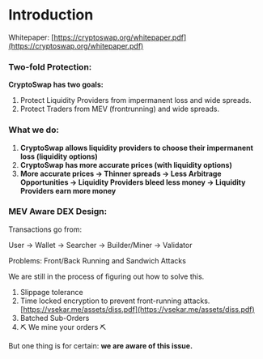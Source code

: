 # Introduction

Whitepaper: [https://cryptoswap.org/whitepaper.pdf](https://cryptoswap.org/whitepaper.pdf)

### Two-fold Protection:&#x20;

**CryptoSwap has two goals:**

1. Protect Liquidity Providers from impermanent loss and wide spreads.&#x20;
2. Protect Traders from MEV (frontrunning) and wide spreads.&#x20;

### What we do:&#x20;

1. **CryptoSwap allows liquidity providers to choose their impermanent loss (liquidity options)**
2. **CryptoSwap has more accurate prices (with liquidity options)**
3. **More accurate prices -> Thinner spreads -> Less Arbitrage Opportunities -> Liquidity Providers bleed less money -> Liquidity Providers earn more money**&#x20;

### MEV Aware DEX Design:

Transactions go from:

User -> Wallet -> Searcher -> Builder/Miner -> Validator&#x20;

Problems: Front/Back Running and Sandwich Attacks

We are still in the process of figuring out how to solve this.&#x20;

1. Slippage tolerance&#x20;
2. Time locked encryption to prevent front-running attacks. [https://vsekar.me/assets/diss.pdf](https://vsekar.me/assets/diss.pdf)
3. Batched Sub-Orders
4. ⛏️ We mine your orders ⛏️

But one thing is for certain: **we are aware of this issue.**
